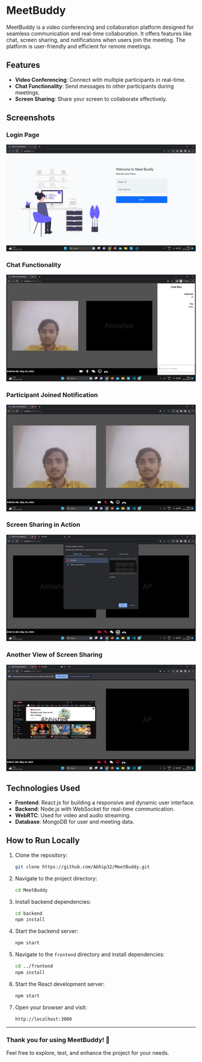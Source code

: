 # MeetBuddy

MeetBuddy is a video conferencing and collaboration platform designed for seamless communication and real-time collaboration. It offers features like chat, screen sharing, and notifications when users join the meeting. The platform is user-friendly and efficient for remote meetings.

## Features

- **Video Conferencing**: Connect with multiple participants in real-time.
- **Chat Functionality**: Send messages to other participants during meetings.
- **Screen Sharing**: Share your screen to collaborate effectively.
  
## Screenshots
### Login Page
![Login Page](screenshots/login.png)

### Chat Functionality
![Chat Functionality](screenshots/chat.png)



### Participant Joined Notification
![Participant Joined Notification](screenshots/person_joined.png)

### Screen Sharing in Action
![Screen Sharing in Action](screenshots/screenshare.png)

### Another View of Screen Sharing
![Another View of Screen Sharing](screenshots/screenshare1.png)

## Technologies Used

- **Frontend**: React.js for building a responsive and dynamic user interface.
- **Backend**: Node.js with WebSocket for real-time communication.
- **WebRTC**: Used for video and audio streaming.
- **Database**: MongoDB for user and meeting data.


## How to Run Locally

1. Clone the repository:
   ```bash
   git clone https://github.com/Abhip32/MeetBuddy.git
   ```
2. Navigate to the project directory:
   ```bash
   cd MeetBuddy
   ```
3. Install backend dependencies:
   ```bash
   cd backend
   npm install
   ```
4. Start the backend server:
   ```bash
   npm start
   ```
5. Navigate to the `frontend` directory and install dependencies:
   ```bash
   cd ../frontend
   npm install
   ```
6. Start the React development server:
   ```bash
   npm start
   ```
7. Open your browser and visit:
   ```
   http://localhost:3000
   ```

---

### Thank you for using MeetBuddy! 🎥  
Feel free to explore, test, and enhance the project for your needs.
